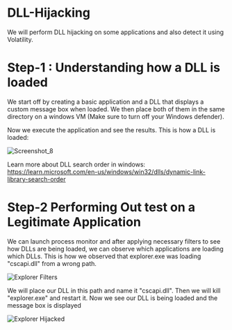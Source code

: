 # DLL-Hijacking
We will perform DLL hijacking on some applications and also detect it using Volatility.

# Step-1 : Understanding how a DLL is loaded
We start off by creating a basic application and a DLL that displays a custom message box when loaded.
We then place both of them in the same directory on a windows VM (Make sure to turn off your Windows defender).

Now we execute the application and see the results. This is how a DLL is loaded:

![Screenshot_8](https://github.com/dicedealer/DLL-Hijacking/assets/74645710/1dff3e98-60fa-4763-85f0-3f7623ce1670)

Learn more about DLL search order in windows: https://learn.microsoft.com/en-us/windows/win32/dlls/dynamic-link-library-search-order

# Step-2 Performing Out test on a Legitimate Application

We can launch process monitor and after applying necessary filters to see how DLLs are being loaded, we can observe which applications are loading which DLLs. This is how we observed that explorer.exe was loading "cscapi.dll" from a wrong path.

![Explorer Filters](https://github.com/dicedealer/DLL-Hijacking/assets/74645710/c2428a87-d7c1-45b6-b402-03a6ecd140bb)


We will place our DLL in this path and name it "cscapi.dll". Then we will kill "explorer.exe" and restart it. Now we see our DLL is being loaded and the message box is displayed

![Explorer Hijacked](https://github.com/dicedealer/DLL-Hijacking/assets/74645710/6aa44493-3395-4fa1-b315-8a31f8853326)

